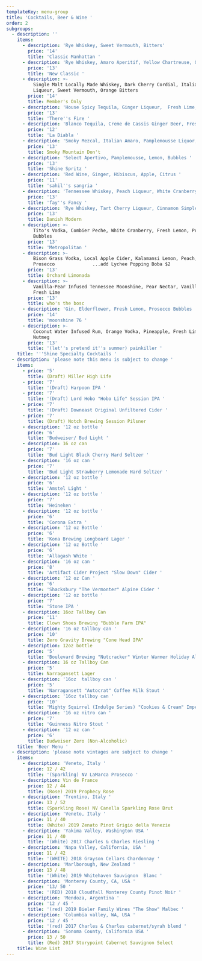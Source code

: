 ```yaml
---
templateKey: menu-group
title: 'Cocktails, Beer & Wine '
order: 2
subgroups:
  - description: ''
    items:
      - description: 'Rye Whiskey, Sweet Vermouth, Bitters'
        price: '14'
        title: 'Classic Manhattan '
      - description: 'Rye Whiskey, Amaro Aperitif, Yellow Chartreuse, Orange Bitters '
        price: '13'
        title: 'New Classic '
      - description: >-
          Single Malt Locally Made Whiskey, Dark Cherry Cordial, Italian Orange
          Liqueur, Sweet Vermouth, Orange Bitters
        price: '14'
        title: Member's Only
      - description: 'House Spicy Tequila, Ginger Liqueur,  Fresh Lime, Agave '
        price: '13'
        title: 'There''s Fire '
      - description: 'Blanco Tequila, Creme de Cassis Ginger Beer, Fresh Lime '
        price: '12'
        title: 'La Diabla '
      - description: 'Smoky Mezcal, Italian Amaro, Pamplemousse Liquor, Fresh Lemon  '
        price: '13'
        title: Smoky Mountain Don't
      - description: 'Select Apertivo, Pamplemousse, Lemon, Bubbles '
        price: '13'
        title: 'Shine Spritz '
      - description: 'Red Wine, Ginger, Hibiscus, Apple, Citrus '
        price: '11'
        title: 'sahil''s sangria '
      - description: 'Tennessee Whiskey, Peach Liqueur, White Cranberry, Lime '
        price: '13'
        title: 'fay''s Fancy '
      - description: 'Rye Whiskey, Tart Cherry Liqueur, Cinnamon Simple, Fresh Lemon '
        price: '13'
        title: Danish Modern
      - description: >-
          Tito's Vodka, Combier Peche, White Cranberry, Fresh Lemon, Prosecco
          Bubbles 
        price: '13'
        title: 'Metropolitan '
      - description: >-
          Bison Grass Vodka, Local Apple Cider, Kalamansi Lemon, Peach,
          Prosecco              ...add Lychee Popping Boba $2
        price: '13'
        title: Orchard Limonada
      - description: >-
          Vanilla-Pear Infused Tennessee Moonshine, Pear Nectar, Vanilla Simple,
          Fresh Lime 
        price: '13'
        title: who's the bosc
      - description: 'Gin, Elderflower, Fresh Lemon, Prosecco Bubbles '
        price: '14'
        title: 'moonshine 76 '
      - description: >-
          Coconut Water Infused Rum, Orange Vodka, Pineapple, Fresh Lime,
          Nutmeg 
        price: '13'
        title: '(let''s pretend it''s summer) painkiller '
    title: '''Shine Specialty Cocktails '
  - description: 'please note this menu is subject to change '
    items:
      - price: '5'
        title: (Draft) Miller High Life
      - price: '7'
        title: '(Draft) Harpoon IPA '
      - price: '7'
        title: '(Draft) Lord Hobo "Hobo Life" Session IPA '
      - price: '7'
        title: '(Draft) Downeast Original Unfiltered Cider '
      - price: '7'
        title: (Draft) Notch Brewing Session Pilsner
      - description: '12 oz bottle '
        price: '6'
        title: 'Budweiser/ Bud Light '
      - description: 16 oz can
        price: '7'
        title: 'Bud Light Black Cherry Hard Seltzer '
      - description: '16 oz can '
        price: '7'
        title: 'Bud Light Strawberry Lemonade Hard Seltzer '
      - description: '12 oz bottle '
        price: '6'
        title: 'Amstel Light '
      - description: '12 oz bottle '
        price: '7'
        title: 'Heineken '
      - description: '12 oz bottle '
        price: '6'
        title: 'Corona Extra '
      - description: '12 oz Bottle '
        price: '6'
        title: 'Kona Brewing Longboard Lager '
      - description: '12 oz Bottle '
        price: '6'
        title: 'Allagash White '
      - description: '16 oz can '
        price: '8'
        title: 'Artifact Cider Project "Slow Down" Cider '
      - description: '12 oz Can '
        price: '6'
        title: 'Shacksbury "The Vermonter" Alpine Cider '
      - description: '12 oz bottle '
        price: '7'
        title: 'Stone IPA '
      - description: 16oz Tallboy Can
        price: '11'
        title: Clown Shoes Brewing "Bubble Farm IPA"
      - description: '16 oz tallboy can '
        price: '10'
        title: Zero Gravity Brewing "Cone Head IPA"
      - description: 12oz bottle
        price: '5'
        title: 'Boulevard Brewing "Nutcracker" Winter Warmer Holiday Ale '
      - description: 16 oz Tallboy Can
        price: '5'
        title: Narragansett Lager
      - description: '16oz  tallboy can '
        price: '5'
        title: 'Narragansett "Autocrat" Coffee Milk Stout '
      - description: '16oz tallboy can '
        price: '10'
        title: 'Mighty Squirrel (Indulge Series) "Cookies & Cream" Imperial Stout '
      - description: '16 oz nitro can '
        price: '7'
        title: 'Guinness Nitro Stout '
      - description: '12 oz can '
        price: '6'
        title: Budweiser Zero (Non-Alcoholic)
    title: 'Beer Menu '
  - description: 'please note vintages are subject to change '
    items:
      - description: 'Veneto, Italy '
        price: 12 / 42
        title: '(Sparkling) NV LaMarca Prosecco '
      - description: Vin de France
        price: 12 / 44
        title: (Rose) 2019 Prophecy Rose
      - description: 'Trentino, Italy '
        price: 13 / 52
        title: (Sparkling Rose) NV Canella Sparkling Rose Brut
      - description: 'Veneto, Italy '
        price: 11 / 40
        title: (White) 2019 Zenato Pinot Grigio della Venezie
      - description: 'Yakima Valley, Washington USA '
        price: 11 / 40
        title: '(White) 2017 Charles & Charles Riesling '
      - description: 'Napa Valley, California, USA '
        price: 11 / 42
        title: '(WHITE) 2018 Grayson Cellars Chardonnay '
      - description: 'Marlborough, New Zealand '
        price: 13 / 48
        title: '(White) 2019 Whitehaven Sauvignon  Blanc '
      - description: 'Monterey County, CA, USA '
        price: '13/ 50 '
        title: '(RED) 2018 Cloudfall Monterey County Pinot Noir '
      - description: 'Mendoza, Argentina '
        price: '12 / 45 '
        title: '(red) 2019 Bieler Family Wines "The Show" Malbec '
      - description: 'Columbia valley, WA, USA '
        price: '12 / 45 '
        title: '(red) 2017 Charles & Charles cabernet/syrah blend '
      - description: 'Sonoma County, California USA '
        price: 13 / 50
        title: (Red) 2017 Storypoint Cabernet Sauvignon Select
    title: Wine List
---
```


